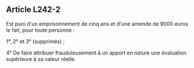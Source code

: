 Article L242-2
----
Est puni d'un emprisonnement de cinq ans et d'une amende de 9000 euros le fait,
pour toute personne :

1°, 2° et 3° (supprimés) ;

4° De faire attribuer frauduleusement à un apport en nature une évaluation
supérieure à sa valeur réelle.
